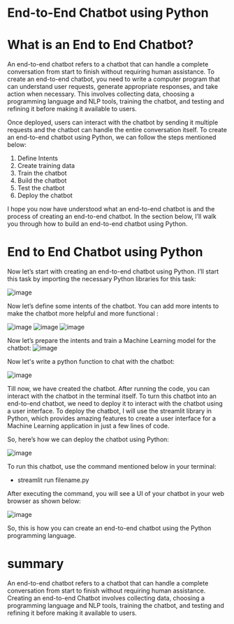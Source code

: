 # End-to-End Chatbot using Python


# What is an End to End Chatbot?
An end-to-end chatbot refers to a chatbot that can handle a complete conversation from start to finish without requiring human assistance. To create an end-to-end chatbot, you need to write a computer program that can understand user requests, generate appropriate responses, and take action when necessary. This involves collecting data, choosing a programming language and NLP tools, training the chatbot, and testing and refining it before making it available to users. 


Once deployed, users can interact with the chatbot by sending it multiple requests and the chatbot can handle the entire conversation itself. To create an end-to-end chatbot using Python, we can follow the steps mentioned below:


1. Define Intents
2. Create training data
3. Train the chatbot
4. Build the chatbot
5. Test the chatbot
6. Deploy the chatbot
   

I hope you now have understood what an end-to-end chatbot is and the process of creating an end-to-end chatbot. In the section below, I’ll walk you through how to build an end-to-end chatbot using Python.

# End to End Chatbot using Python

Now let’s start with creating an end-to-end chatbot using Python. I’ll start this task by importing the necessary Python libraries for this task:

![image](https://github.com/santhoshkrishnan30/End-to-End-Chatbot/assets/145760700/56234e9f-cf8d-4fae-bd8b-e12d5e6ec20c)


Now let’s define some intents of the chatbot. You can add more intents to make the chatbot more helpful and more functional :

![image](https://github.com/santhoshkrishnan30/End-to-End-Chatbot/assets/145760700/4e1cad8f-7fe5-4731-88fe-bb11909b14fd)
![image](https://github.com/santhoshkrishnan30/End-to-End-Chatbot/assets/145760700/f2cd2ed4-f3b2-42f3-8bf7-9f2105e1885d)
![image](https://github.com/santhoshkrishnan30/End-to-End-Chatbot/assets/145760700/54ff7f51-a1c9-4f4b-a647-0f3c2745f66f)

Now let’s prepare the intents and train a Machine Learning model for the chatbot:
![image](https://github.com/santhoshkrishnan30/End-to-End-Chatbot/assets/145760700/60d5b00a-7c83-4e4a-82f0-9a1b44d564e5)


Now let's write a python function to chat with the chatbot:


![image](https://github.com/santhoshkrishnan30/End-to-End-Chatbot/assets/145760700/85059e37-b401-42af-ad81-6dbc1e64e74c)

Till now, we have created the chatbot. After running the code, you can interact with the chatbot in the terminal itself. To turn this chatbot into an end-to-end chatbot, we need to deploy it to interact with the chatbot using a user interface. To deploy the chatbot, I will use the streamlit library in Python, which provides amazing features to create a user interface for a Machine Learning application in just a few lines of code.


So, here’s how we can deploy the chatbot using Python:

![image](https://github.com/santhoshkrishnan30/End-to-End-Chatbot/assets/145760700/c279128a-8999-4051-b045-db2b7aaaf83f)


To run this chatbot, use the command mentioned below in your terminal:

* streamlit run filename.py


After executing the command, you will see a UI of your chatbot in your web browser as shown below:


![image](https://github.com/santhoshkrishnan30/End-to-End-Chatbot/assets/145760700/345ef6d0-e8a6-4967-8708-e987e20a3ce4)



So, this is how you can create an end-to-end chatbot using the Python programming language.


# summary

An end-to-end chatbot refers to a chatbot that can handle a complete conversation from start to finish without requiring human assistance. Creating an end-to-end Chatbot involves collecting data, choosing a programming language and NLP tools, training the chatbot, and testing and refining it before making it available to users.





